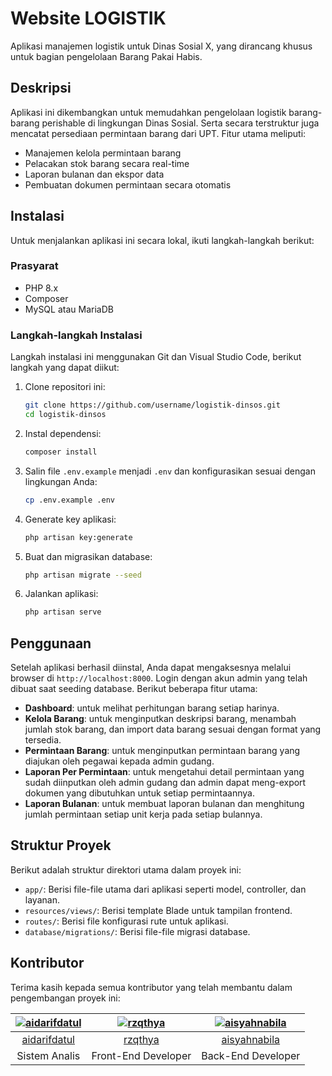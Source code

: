 # Website LOGISTIK
Aplikasi manajemen logistik untuk Dinas Sosial X, yang dirancang khusus untuk bagian pengelolaan Barang Pakai Habis.

## Deskripsi
Aplikasi ini dikembangkan untuk memudahkan pengelolaan logistik barang-barang perishable di lingkungan Dinas Sosial. Serta secara terstruktur juga mencatat persediaan permintaan barang dari UPT. Fitur utama meliputi:
- Manajemen kelola permintaan barang
- Pelacakan stok barang secara real-time
- Laporan bulanan dan ekspor data
- Pembuatan dokumen permintaan secara otomatis

## Instalasi
Untuk menjalankan aplikasi ini secara lokal, ikuti langkah-langkah berikut:

### Prasyarat
- PHP 8.x
- Composer
- MySQL atau MariaDB

### Langkah-langkah Instalasi
Langkah instalasi ini menggunakan Git dan Visual Studio Code, berikut langkah yang dapat diikut:
1. Clone repositori ini:
   ```bash
   git clone https://github.com/username/logistik-dinsos.git
   cd logistik-dinsos
   ```

2. Instal dependensi:
   ```bash
   composer install
   ```

3. Salin file `.env.example` menjadi `.env` dan konfigurasikan sesuai dengan lingkungan Anda:
   ```bash
   cp .env.example .env
   ```

4. Generate key aplikasi:
   ```bash
   php artisan key:generate
   ```

5. Buat dan migrasikan database:
   ```bash
   php artisan migrate --seed
   ```

6. Jalankan aplikasi:
   ```bash
   php artisan serve
   ```

## Penggunaan
Setelah aplikasi berhasil diinstal, Anda dapat mengaksesnya melalui browser di `http://localhost:8000`. 
Login dengan akun admin yang telah dibuat saat seeding database. Berikut beberapa fitur utama:
- **Dashboard**: untuk melihat perhitungan barang setiap harinya.
- **Kelola Barang**: untuk menginputkan deskripsi barang, menambah jumlah stok barang, dan import data barang sesuai dengan format yang tersedia.
- **Permintaan Barang**: untuk menginputkan permintaan barang yang diajukan oleh pegawai kepada admin gudang.
- **Laporan Per Permintaan**: untuk mengetahui detail permintaan yang sudah diinputkan oleh admin gudang dan admin dapat meng-export dokumen yang dibutuhkan untuk setiap permintaannya.
- **Laporan Bulanan**: untuk membuat laporan bulanan dan menghitung jumlah permintaan setiap unit kerja pada setiap bulannya.

## Struktur Proyek
Berikut adalah struktur direktori utama dalam proyek ini:
- `app/`: Berisi file-file utama dari aplikasi seperti model, controller, dan layanan.
- `resources/views/`: Berisi template Blade untuk tampilan frontend.
- `routes/`: Berisi file konfigurasi rute untuk aplikasi.
- `database/migrations/`: Berisi file-file migrasi database.

## Kontributor
Terima kasih kepada semua kontributor yang telah membantu dalam pengembangan proyek ini:

| [![aidarifdatul](https://avatars.githubusercontent.com/u/117977490?v=4)](https://github.com/aidarifdatul) | [![rzqthya](https://avatars.githubusercontent.com/u/111686681?v=4)](https://github.com/rzqthya) | [![aisyahnabila](https://avatars.githubusercontent.com/u/94779721?v=4)](https://github.com/aisyahnabila) |
|:--:|:--:|:--:|
| [aidarifdatul](https://github.com/aidarifdatul) | [rzqthya](https://github.com/rzqthya) | [aisyahnabila](https://github.com/aisyahnabila) |
| Sistem Analis| Front-End Developer | Back-End Developer |


